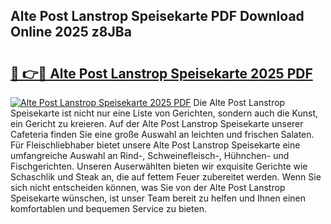 ## Alte Post Lanstrop Speisekarte PDF Download Online 2025 z8JBa

# <h2><a href="http://gcchukh.nevu.top/?p=Alte+Post+Lanstrop+Speisekarte">🔗 👉🔴 Alte Post Lanstrop Speisekarte 2025 PDF</a></h2>

[![Alte Post Lanstrop Speisekarte 2025 PDF](https://i.imgur.com/dBaPXMq.png)](http://gcchukh.nevu.top/?p=Alte+Post+Lanstrop+Speisekarte)
Die Alte Post Lanstrop Speisekarte ist nicht nur eine Liste von Gerichten, sondern auch die Kunst, ein Gericht zu kreieren. Auf der Alte Post Lanstrop Speisekarte unserer Cafeteria finden Sie eine große Auswahl an leichten und frischen Salaten. Für Fleischliebhaber bietet unsere Alte Post Lanstrop Speisekarte eine umfangreiche Auswahl an Rind-, Schweinefleisch-, Hühnchen- und Fischgerichten. Unseren Auserwählten bieten wir exquisite Gerichte wie Schaschlik und Steak an, die auf fettem Feuer zubereitet werden. Wenn Sie sich nicht entscheiden können, was Sie von der Alte Post Lanstrop Speisekarte wünschen, ist unser Team bereit zu helfen und Ihnen einen komfortablen und bequemen Service zu bieten.
